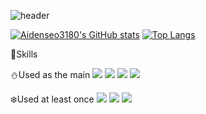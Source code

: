 ![header](https://capsule-render.vercel.app/api?type=Waving&color=b893cf&height=200&section=header&text=Aiden%20Seo&fontSize=40&fontColor=ffffff)

[![Aidenseo3180's GitHub stats](https://github-readme-stats.vercel.app/api?username=Aidenseo3180&theme=swift&show_icons=true)](https://github.com/Aidenseo3180/github-readme-stats)
[![Top Langs](https://github-readme-stats.vercel.app/api/top-langs/?username=Aidenseo3180&layout=compact)](https://github.com/Aidenseo3180/github-readme-stats)

:hammer:Skills

:snowman:Used as the main
<img src="https://img.shields.io/badge/C++-61DAFB?style=flat&logo=C++&logoColor=white"/> <img src="https://img.shields.io/badge/JavaScript-f59e42?style=flat&logo=JavaScript&logoColor=black"/> <img src="https://img.shields.io/badge/Python-427bf5?style=flat&logo=Python&logoColor=yellow"/> <img src="https://img.shields.io/badge/C#-ebe534?style=flat&logo=C#&logoColor=black"/> 

:snowflake:Used at least once
<img src="https://img.shields.io/badge/MySQL-7893f5?style=flat&logo=MySQL&logoColor=black"/> <img src="https://img.shields.io/badge/Java-ed8f37?style=flat&logo=Java&logoColor=black"/> <img src="https://img.shields.io/badge/HTML-a85f1b?style=flat&logo=HTML&logoColor=black"/> 

<!--
[![Solved.ac Profile](http://mazassumnida.wtf/api/generate_badge?boj=una)](https://solved.ac/una)<br/>
-->
